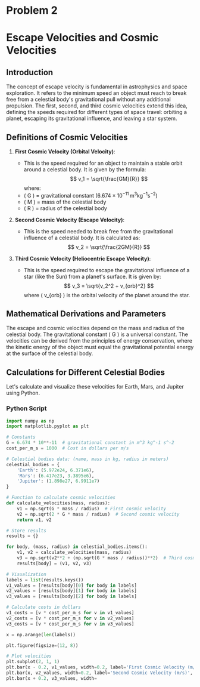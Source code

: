 # Problem 2
# Escape Velocities and Cosmic Velocities

## Introduction

The concept of escape velocity is fundamental in astrophysics and space exploration. It refers to the minimum speed an object must reach to break free from a celestial body's gravitational pull without any additional propulsion. The first, second, and third cosmic velocities extend this idea, defining the speeds required for different types of space travel: orbiting a planet, escaping its gravitational influence, and leaving a star system.

## Definitions of Cosmic Velocities

1. **First Cosmic Velocity (Orbital Velocity)**:
   - This is the speed required for an object to maintain a stable orbit around a celestial body. It is given by the formula:
   $$
   v_1 = \sqrt{\frac{GM}{R}}
   $$
   where:
   - \( G \) = gravitational constant ($6.674 \times 10^{-11} \, \text{m}^3 \text{kg}^{-1} \text{s}^{-2}$)
   - \( M \) = mass of the celestial body
   - \( R \) = radius of the celestial body

2. **Second Cosmic Velocity (Escape Velocity)**:
   - This is the speed needed to break free from the gravitational influence of a celestial body. It is calculated as:
   $$
   v_2 = \sqrt{\frac{2GM}{R}}
   $$

3. **Third Cosmic Velocity (Heliocentric Escape Velocity)**:
   - This is the speed required to escape the gravitational influence of a star (like the Sun) from a planet's surface. It is given by:
   $$
   v_3 = \sqrt{v_2^2 + v_{orb}^2}
   $$
   where \( v_{orb} \) is the orbital velocity of the planet around the star.

## Mathematical Derivations and Parameters

The escape and cosmic velocities depend on the mass and radius of the celestial body. The gravitational constant \( G \) is a universal constant. The velocities can be derived from the principles of energy conservation, where the kinetic energy of the object must equal the gravitational potential energy at the surface of the celestial body.

## Calculations for Different Celestial Bodies

Let's calculate and visualize these velocities for Earth, Mars, and Jupiter using Python.

### Python Script

```python
import numpy as np
import matplotlib.pyplot as plt

# Constants
G = 6.674 * 10**-11  # gravitational constant in m^3 kg^-1 s^-2
cost_per_m_s = 1000  # Cost in dollars per m/s

# Celestial bodies data: (name, mass in kg, radius in meters)
celestial_bodies = {
    'Earth': (5.972e24, 6.371e6),
    'Mars': (6.417e23, 3.3895e6),
    'Jupiter': (1.898e27, 6.9911e7)
}

# Function to calculate cosmic velocities
def calculate_velocities(mass, radius):
    v1 = np.sqrt(G * mass / radius)  # First cosmic velocity
    v2 = np.sqrt(2 * G * mass / radius)  # Second cosmic velocity
    return v1, v2

# Store results
results = {}

for body, (mass, radius) in celestial_bodies.items():
    v1, v2 = calculate_velocities(mass, radius)
    v3 = np.sqrt(v2**2 + (np.sqrt(G * mass / radius))**2)  # Third cosmic velocity
    results[body] = (v1, v2, v3)

# Visualization
labels = list(results.keys())
v1_values = [results[body][0] for body in labels]
v2_values = [results[body][1] for body in labels]
v3_values = [results[body][2] for body in labels]

# Calculate costs in dollars
v1_costs = [v * cost_per_m_s for v in v1_values]
v2_costs = [v * cost_per_m_s for v in v2_values]
v3_costs = [v * cost_per_m_s for v in v3_values]

x = np.arange(len(labels))

plt.figure(figsize=(12, 8))

# Plot velocities
plt.subplot(2, 1, 1)
plt.bar(x - 0.2, v1_values, width=0.2, label='First Cosmic Velocity (m/s)', color='blue')
plt.bar(x, v2_values, width=0.2, label='Second Cosmic Velocity (m/s)', color='orange')
plt.bar(x + 0.2, v3_values, width=